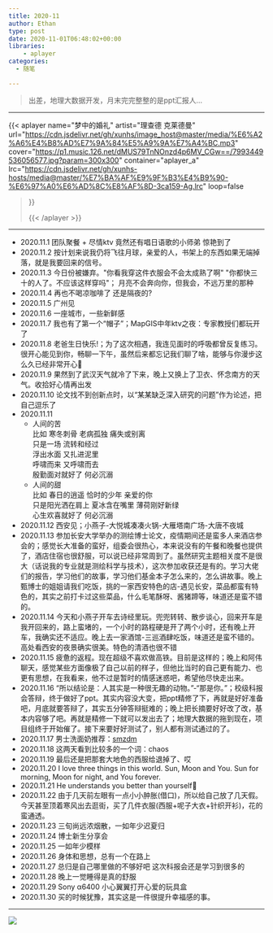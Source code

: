 ```yaml
---
title: 2020-11
author: Ethan
type: post
date: 2020-11-01T06:48:02+00:00
libraries:
    - aplayer
categories:
  - 随笔

---
```

> 出差，地理大数据开发，月末完完整整的是ppt汇报人...


<!--more-->

***



{{< aplayer 
name="梦中的婚礼"
artist="理查德 克莱德曼"
url="https://cdn.jsdelivr.net/gh/xunhs/image_host@master/media/%E6%A2%A6%E4%B8%AD%E7%9A%84%E5%A9%9A%E7%A4%BC.mp3"
cover="https://p1.music.126.net/dMUS79TnNOnzd4p6MV_CGw==/7993449536056577.jpg?param=300x300"
container="aplayer_a" 
lrc="https://cdn.jsdelivr.net/gh/xunhs-hosts/media@master/%E7%BA%AF%E9%9F%B3%E4%B9%90-%E6%97%A0%E6%AD%8C%E8%AF%8D-3ca159-Ag.lrc"
loop=false 
>}}<div id="aplayer_a"></div>{{< /aplayer >}}

---

- 2020.11.1 团队聚餐 + 尽情ktv 竟然还有唱日语歌的小师弟 惊艳到了
- 2020.11.2 按计划来说我仍将飞往月球，亲爱的人，书架上的东西如果无端掉落，就是我要回来的信号。
- 2020.11.3 今日份被嫌弃。"你看我穿这件衣服会不会太成熟了啊" "你都快三十的人了。不应该这样穿吗"； 月亮不会奔向你，但我会，不远万里的那种
- 2020.11.4 再也不喝凉咖啡了 还是隔夜的?
- 2020.11.5 广州见
- 2020.11.6 一座城市，一些新鲜感
- 2020.11.7 我也有了第一个“帽子”；MapGIS中年ktv之夜：专家教授们都玩开了
- 2020.11.8 老爸生日快乐!；为了这次相遇，我连见面时的呼吸都曾反复练习。很开心能见到你，畅聊一下午，虽然后来都忘记我们聊了啥，能够与你漫步这么久已经非常开心:couple:
- 2020.11.9 果然到了武汉天气就冷了下来，晚上又换上了卫衣、怀念南方的天气。收拾好心情再出发
- 2020.11.10 论文找不到创新点时，以“某某缺乏深入研究的问题”作为论述，把自己逗乐了
- 2020.11.11 
  - 人间的苦  
    比如 寒冬刺骨 老病孤独 痛失或别离  
    只是一场 流转和经过  
    浮出水面 又扎进泥里  
    呼啸而来 又呼啸而去  
    殷勤面对就好了 何必沉溺  
  - 人间的甜  
    比如 春日的逍遥 恰时的少年 亲爱的你  
    只是阳光洒在肩上 夏冰含在嘴里 薄荷刚好新绿  
    心生欢喜就好了 何必沉溺  
- 2020.11.12 西安见；小燕子-大悦城凑凑火锅-大雁塔南广场-大唐不夜城
- 2020.11.13 参加长安大学举办的测绘博士论文，疫情期间还是蛮多人来酒店参会的；感觉长大准备的蛮好，组委会很热心，本来说没有的午餐和晚餐也提供了，酒店住宿也很舒服，可以说已经非常周到了。虽然研究主题相关度不是很大（话说我的专业就是测绘科学与技术），这次参加收获还是有的。学习大佬们的报告，学习他们的故事，学习他们基金本子怎么来的，怎么讲故事。晚上甄博士的姐姐请我们吃饭，挑的一家西安特色的店-遇见长安，菜品都蛮有特色的，其实之前打卡过这些菜品，什么毛笔酥呀、酱猪蹄等，味道还是蛮不错的。
- 2020.11.14 今天和小燕子开车去诗经里玩。兜兜转转、散步谈心，回来开车是我开回来的，路上蛮堵的，一个小时的路程硬是开了两个小时，还有晚上开车，我确实还不适应。晚上去一家酒馆-三巡酒肆吃饭，味道还是蛮不错的。高处看西安的夜景确实很美。特色的清酒也很不错
- 2020.11.15 疲惫的返程。现在超级不喜欢做高铁。目前是这样的；晚上和阿伟聊天，感觉某些方面像极了自己以前的样子，但他比当时的自己更有能力、也更有思想，在我看来，他不过是暂时的情感迷惑吧，希望他尽快走出来。
- 2020.11.16 “所以结论是：人其实是一种很无趣的动物。”-“那是你。”；校级科报会答辩，终于做好了ppt。其实内容没大变，把ppt精修了下，再就是好好准备吧，月底就要答辩了，其实五分钟答辩挺难的；晚上把长摘要好好改了改，基本内容够了吧。再就是精修一下就可以发出去了；地理大数据的拖到现在，项目组终于开始催了。接下来要好好测试了，别人都有测试通过的了。
- 2020.11.17 男士洗面奶推荐：[smzdm](https://post.smzdm.com/p/31636/)
- 2020.11.18 这两天看到比较多的一个词：chaos
- 2020.11.19 最后还是把那套大地色的西服给退掉了、哎
- 2020.11.20 I love three things in this world. Sun, Moon and You. Sun for morning, Moon for night, and You forever.
- 2020.11.21 He understands you better than yourself:facepunch:
- 2020.11.22 由于几天前左眼有一点小小肿胀(借口)，所以给自己放了几天假。今天甚至顶着寒风出去逛街，买了几件衣服(西服+呢子大衣+针织开衫)，花的蛮通透。
- 2020.11.23 三旬尚远浓烟散，一如年少迟夏归
- 2020.11.24 博士新生分享会
- 2020.11.25 一如年少模样
- 2020.11.26 身体和思想，总有一个在路上
- 2020.11.27 总归是自己哪里做的不够好吧 这次科报会还是学习到很多的
- 2020.11.28 晚上一觉睡得是真的舒服
- 2020.11.29 Sony α6400 小心翼翼打开心爱的玩具盒
- 2020.11.30 买的时候犹豫，其实这是一件很提升幸福感的事。


***

<!-- 插入图片 -->
![](https://cdn.jsdelivr.net/gh/xunhs/image_host@master/PicX/20201101204058.jpg)